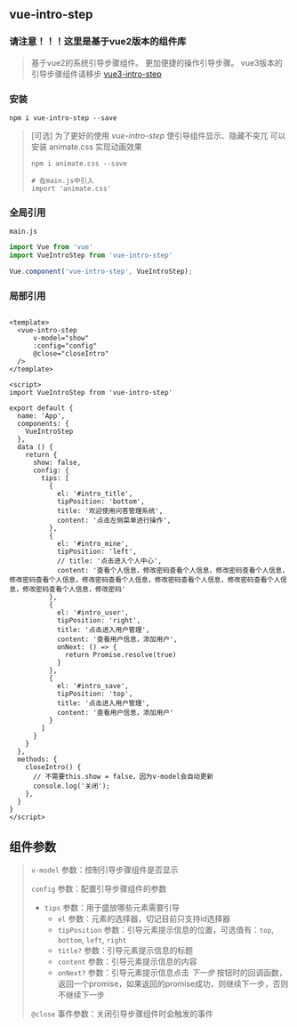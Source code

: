 ## vue-intro-step

### 请注意！！！这里是基于vue2版本的组件库

> 基于vue2的系统引导步骤组件。
> 更加便捷的操作引导步骤。
> vue3版本的引导步骤组件请移步 [vue3-intro-step](https://www.npmjs.com/package/vue3-intro-step)

### 安装

```shell
npm i vue-intro-step --save
```

> [可选] 为了更好的使用 *vue-intro-step* 使引导组件显示、隐藏不突兀
> 可以安装 animate.css 实现动画效果
> ```shell
> npm i animate.css --save
> 
> # 在main.js中引入
> import 'animate.css'
> ```

### 全局引用

`main.js`

```js
import Vue from 'vue'
import VueIntroStep from 'vue-intro-step'

Vue.component('vue-intro-step', VueIntroStep);

```

### 局部引用

```vue

<template>
  <vue-intro-step
      v-model="show" 
      :config="config"
      @close="closeIntro"
  />
</template>

<script>
import VueIntroStep from 'vue-intro-step'

export default {
  name: 'App',
  components: {
    VueIntroStep
  },
  data () {
    return {
      show: false,
      config: {
        tips: [
          {
            el: '#intro_title',
            tipPosition: 'bottom',
            title: '欢迎使用问答管理系统',
            content: '点击左侧菜单进行操作',
          },
          {
            el: '#intro_mine',
            tipPosition: 'left',
            // title: '点击进入个人中心',
            content: '查看个人信息，修改密码查看个人信息，修改密码查看个人信息，修改密码查看个人信息，修改密码查看个人信息，修改密码查看个人信息，修改密码查看个人信息，修改密码查看个人信息，修改密码'
          },
          {
            el: '#intro_user',
            tipPosition: 'right',
            title: '点击进入用户管理',
            content: '查看用户信息，添加用户',
            onNext: () => {
              return Promise.resolve(true)
            }
          },
          {
            el: '#intro_save',
            tipPosition: 'top',
            title: '点击进入用户管理',
            content: '查看用户信息，添加用户'
          }
        ]
      }
    }
  },
  methods: {
    closeIntro() {
      // 不需要this.show = false，因为v-model会自动更新
      console.log('关闭');
    },
  }
}
</script>
```

## 组件参数

> `v-model` 参数：控制引导步骤组件是否显示
> 
> `config` 参数：配置引导步骤组件的参数
>   - `tips` 参数：用于盛放哪些元素需要引导
>       - `el` 参数：元素的选择器，切记目前只支持id选择器
>       - `tipPosition` 参数：引导元素提示信息的位置，可选值有：`top`, `bottom`, `left`, `right`
>      - `title?` 参数：引导元素提示信息的标题
>      - `content` 参数：引导元素提示信息的内容
>     - `onNext?` 参数：引导元素提示信息点击 *下一步* 按钮时的回调函数，返回一个promise，如果返回的promise成功，则继续下一步，否则不继续下一步
> 
> `@close` 事件参数：关闭引导步骤组件时会触发的事件
